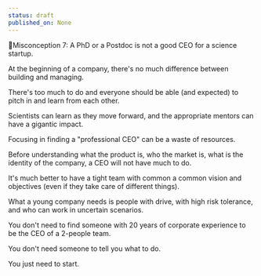 ```yaml
---
status: draft
published_on: None
---
```

🗽Misconception 7: A PhD or a Postdoc is not a good CEO for a science startup. 

At the beginning of a company, there's no much difference between building and managing. 

There's too much to do and everyone should be able (and expected) to pitch in and learn from each other. 

Scientists can learn as they move forward, and the appropriate mentors can have a gigantic impact. 

Focusing in finding a "professional CEO" can be a waste of resources. 

Before understanding what the product is, who the market is, what is the identity of the company, a CEO will not have much to do. 

It's much better to have a tight team with common a common vision and objectives (even if they take care of different things). 

What a young company needs is people with drive, with high risk tolerance, and who can work in uncertain scenarios. 

You don't need to find someone with 20 years of corporate experience to be the CEO of a 2-people team. 

You don't need someone to tell you what to do. 

You just need to start. 